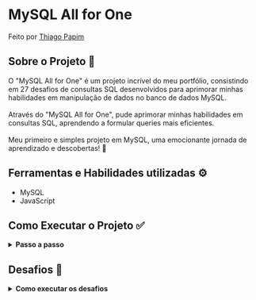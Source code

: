 # MySQL All for One

Feito por [Thiago Papim](https://www.linkedin.com/in/thiago-papim/)


## Sobre o Projeto 📝
 
 O "MySQL All for One" é um projeto incrível do meu portfólio, consistindo em 27 desafios de consultas SQL desenvolvidos para aprimorar minhas habilidades em manipulação de dados no banco de dados MySQL.<br><br>
 Através do "MySQL All for One", pude aprimorar minhas habilidades em consultas SQL, aprendendo a formular queries mais eficientes.<br><br>
 Meu primeiro e simples projeto em MySQL, uma emocionante jornada de aprendizado e descobertas!
 🚀

## Ferramentas e Habilidades utilizadas ⚙️
- MySQL
- JavaScript

 ## Como Executar o Projeto ✅
<details><summary><strong>Passo a passo</strong></summary><br/>


1. Clone o repositório
```
git clone git@github.com:thiago-papim/mysql-all-for-one.git
```
2. Copiar arquivo de configuração do DB<br>
```
Dentro do arquivo northwind.sql copiar todo o texto
```
3. Criar o DB com Workbench ou Beekeeper
```
Execute uma query com o texto do arquivo copiado
```

Com isso estará funcionando.

</details>

 ## Desafios 🔽
<details><summary><strong>Como executar os desafios</strong></summary><br/>

Na raiz do projeto existem 27 desafios, somente copiar o texto do desafio e executar no Workbench ou Beekeeper.

</details>

